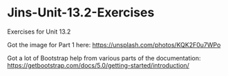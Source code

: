 # Jins-Unit-13.2-Exercises
Exercises for Unit 13.2


Got the image for Part 1 here: https://unsplash.com/photos/KQK2F0u7WPo

Got a lot of Bootstrap help from various parts of the documentation: https://getbootstrap.com/docs/5.0/getting-started/introduction/
